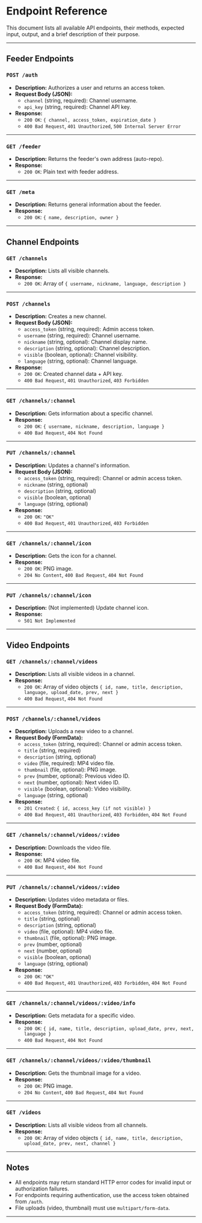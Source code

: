 # Endpoint Reference

This document lists all available API endpoints, their methods, expected input, output, and a brief description of their purpose.

---

## Feeder Endpoints

### `POST /auth`
- **Description:** Authorizes a user and returns an access token.
- **Request Body (JSON):**
  - `channel` (string, required): Channel username.
  - `api_key` (string, required): Channel API key.
- **Response:**  
  - `200 OK`: `{ channel, access_token, expiration_date }`
  - `400 Bad Request`, `401 Unauthorized`, `500 Internal Server Error`

---

### `GET /feeder`
- **Description:** Returns the feeder's own address (auto-repo).
- **Response:**  
  - `200 OK`: Plain text with feeder address.

---

### `GET /meta`
- **Description:** Returns general information about the feeder.
- **Response:**  
  - `200 OK`: `{ name, description, owner }`

---

## Channel Endpoints

### `GET /channels`
- **Description:** Lists all visible channels.
- **Response:**  
  - `200 OK`: Array of `{ username, nickname, language, description }`

---

### `POST /channels`
- **Description:** Creates a new channel.
- **Request Body (JSON):**
  - `access_token` (string, required): Admin access token.
  - `username` (string, required): Channel username.
  - `nickname` (string, optional): Channel display name.
  - `description` (string, optional): Channel description.
  - `visible` (boolean, optional): Channel visibility.
  - `language` (string, optional): Channel language.
- **Response:**  
  - `200 OK`: Created channel data + API key.
  - `400 Bad Request`, `401 Unauthorized`, `403 Forbidden`

---

### `GET /channels/:channel`
- **Description:** Gets information about a specific channel.
- **Response:**  
  - `200 OK`: `{ username, nickname, description, language }`
  - `400 Bad Request`, `404 Not Found`

---

### `PUT /channels/:channel`
- **Description:** Updates a channel's information.
- **Request Body (JSON):**
  - `access_token` (string, required): Channel or admin access token.
  - `nickname` (string, optional)
  - `description` (string, optional)
  - `visible` (boolean, optional)
  - `language` (string, optional)
- **Response:**  
  - `200 OK`: `"OK"`
  - `400 Bad Request`, `401 Unauthorized`, `403 Forbidden`

---

### `GET /channels/:channel/icon`
- **Description:** Gets the icon for a channel.
- **Response:**  
  - `200 OK`: PNG image.
  - `204 No Content`, `400 Bad Request`, `404 Not Found`

---

### `PUT /channels/:channel/icon`
- **Description:** (Not implemented) Update channel icon.
- **Response:**  
  - `501 Not Implemented`

---

## Video Endpoints

### `GET /channels/:channel/videos`
- **Description:** Lists all visible videos in a channel.
- **Response:**  
  - `200 OK`: Array of video objects `{ id, name, title, description, language, upload_date, prev, next }`
  - `400 Bad Request`, `404 Not Found`

---

### `POST /channels/:channel/videos`
- **Description:** Uploads a new video to a channel.
- **Request Body (FormData):**
  - `access_token` (string, required): Channel or admin access token.
  - `title` (string, required)
  - `description` (string, optional)
  - `video` (file, required): MP4 video file.
  - `thumbnail` (file, optional): PNG image.
  - `prev` (number, optional): Previous video ID.
  - `next` (number, optional): Next video ID.
  - `visible` (boolean, optional): Video visibility.
  - `language` (string, optional)
- **Response:**  
  - `201 Created`: `{ id, access_key (if not visible) }`
  - `400 Bad Request`, `401 Unauthorized`, `403 Forbidden`, `404 Not Found`

---

### `GET /channels/:channel/videos/:video`
- **Description:** Downloads the video file.
- **Response:**  
  - `200 OK`: MP4 video file.
  - `400 Bad Request`, `404 Not Found`

---

### `PUT /channels/:channel/videos/:video`
- **Description:** Updates video metadata or files.
- **Request Body (FormData):**
  - `access_token` (string, required): Channel or admin access token.
  - `title` (string, optional)
  - `description` (string, optional)
  - `video` (file, optional): MP4 video file.
  - `thumbnail` (file, optional): PNG image.
  - `prev` (number, optional)
  - `next` (number, optional)
  - `visible` (boolean, optional)
  - `language` (string, optional)
- **Response:**  
  - `200 OK`: `"OK"`
  - `400 Bad Request`, `401 Unauthorized`, `403 Forbidden`, `404 Not Found`

---

### `GET /channels/:channel/videos/:video/info`
- **Description:** Gets metadata for a specific video.
- **Response:**  
  - `200 OK`: `{ id, name, title, description, upload_date, prev, next, language }`
  - `400 Bad Request`, `404 Not Found`

---

### `GET /channels/:channel/videos/:video/thumbnail`
- **Description:** Gets the thumbnail image for a video.
- **Response:**  
  - `200 OK`: PNG image.
  - `204 No Content`, `400 Bad Request`, `404 Not Found`

---

### `GET /videos`
- **Description:** Lists all visible videos from all channels.
- **Response:**  
  - `200 OK`: Array of video objects `{ id, name, title, description, upload_date, prev, next, channel }`

---

## Notes

- All endpoints may return standard HTTP error codes for invalid input or authorization failures.
- For endpoints requiring authentication, use the access token obtained from `/auth`.
- File uploads (video, thumbnail) must use `multipart/form-data`.

---